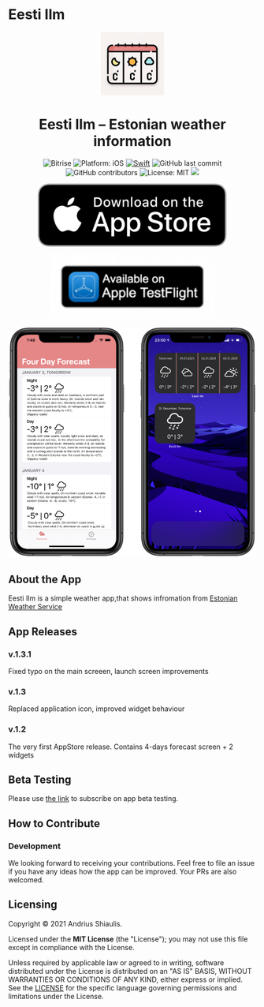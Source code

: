 # Eesti Ilm

<p align="center">
<img src="Images/playstore.png" alt="Eesti Ilm for iOS" height="128" width="128">
</p>
<h1 align="center">Eesti Ilm – Estonian weather information</h1>
<p align="center">
<img alt="Bitrise" src="https://img.shields.io/bitrise/291c9f9e7fd2725b?token=NMywGvBvO69pV05hYFu8pg">
<img src="https://img.shields.io/badge/Platform-iOS%2014.0+-lightgrey.svg" alt="Platform: iOS">
<a href="https://developer.apple.com/swift/"><img src="https://img.shields.io/badge/Swift-5-orange.svg?style=flat" alt="Swift"/></a>
<img alt="GitHub last commit" src="https://img.shields.io/github/last-commit/shiaulis/estonianweather">
<img alt="GitHub contributors" src="https://img.shields.io/github/contributors/shiaulis/EstonianWeather">
<img src="https://img.shields.io/github/license/erikmartens/NearbyWeather.svg?style=flat" alt="License: MIT">
<a title="Crowdin" target="_blank" href="https://crowdin.com/project/eesti-ilm"><img src="https://badges.crowdin.net/eesti-ilm/localized.svg"></a>
</p>
<p align="center">
<a href="https://apps.apple.com/ee/app/eesti-ilm/id1534551991"><img src="Images/appstore_badge.png" alt="Download from the AppStore" height="128"/></a>
</p>
<p align="center">
<a href="https://testflight.apple.com/join/CMLvzuYL"><img src="Images/testflight_badge.png" alt="Download from the TestFlight" height="128"/></a>
</p>

<p align="center">
<img src="Images/app_preview.png" alt="Eesti Ilm Screenshot">
</p>

## About the App

Eesti Ilm is a simple weather app,that shows infromation from [Estonian Weather Service](http://www.ilmateenistus.ee/?lang=en)

## App Releases

### v.1.3.1
Fixed typo on the main screeen, launch screen improvements

### v.1.3
Replaced application icon, improved widget behaviour

### v.1.2
The very first AppStore release. Contains 4-days forecast screen + 2 widgets

## Beta Testing
Please use [the link](https://testflight.apple.com/join/CMLvzuYL) to subscribe on app beta testing.

## How to Contribute

### Development

We looking forward to receiving your contributions. Feel free to file an issue if you have any ideas how the app can be improved. Your PRs are also welcomed.

## Licensing

Copyright © 2021 Andrius Shiaulis.

Licensed under the **MIT License** (the "License"); you may not use this file except in compliance with the License.

Unless required by applicable law or agreed to in writing, software distributed under the License is distributed on an "AS IS" BASIS, WITHOUT WARRANTIES OR CONDITIONS OF ANY KIND, either express or implied. See the [LICENSE](./LICENSE) for the specific language governing permissions and limitations under the License.
